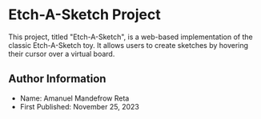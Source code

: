 # Etch-A-Sketch Project

This project, titled "Etch-A-Sketch", is a web-based implementation of the classic Etch-A-Sketch toy. It allows users to create sketches by hovering their cursor over a virtual board.

## Author Information
- Name: Amanuel Mandefrow Reta
- First Published: November 25, 2023